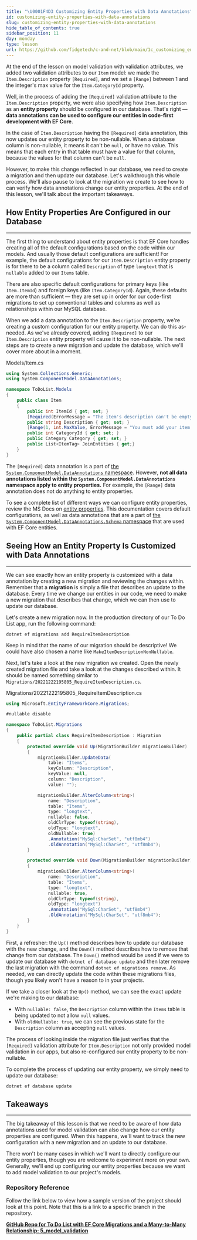 ```yaml
---
title: "\U0001F4D3 Customizing Entity Properties with Data Annotations"
id: customizing-entity-properties-with-data-annotations
slug: customizing-entity-properties-with-data-annotations
hide_table_of_contents: true
sidebar_position: 11
day: monday
type: lesson
url: https://github.com/fidgetech/c-and-net/blob/main/1c_customizing_entity_properties_with_data_annotations.md
---
```


At the end of the lesson on model validation with validation attributes, we added two validation attributes to our `Item` model: we made the `Item.Description` property `[Required]`, and we set a `[Range]` between 1 and the integer's max value for the `Item.CategoryId` property. 

Well, in the process of adding the `[Required]` validation attribute to the `Item.Description` property, we were also specifying how `Item.Description` as an **entity property** should be configured in our database. That's right — **data annotations can be used to configure our entities in code-first development with EF Core**.   

In the case of `Item.Description` having the `[Required]` data annotation, this now updates our entity property to be non-nullable. When a database column is non-nullable, it means it can't be `null`, or have no value. This means that each entry in that table must have a value for that column, because the values for that column can't be `null`.

However, to make this change reflected in our database, we need to create a migration and then update our database. Let's walkthrough this whole process. We'll also pause to look at the migration we create to see how to can verify how data annotations change our entity properties. At the end of this lesson, we'll talk about the important takeaways.

## How Entity Properties Are Configured in our Database
---

The first thing to understand about entity properties is that EF Core handles creating all of the default configurations based on the code within our models. And usually those default configurations are sufficient! For example, the default configurations for our `Item.Description` entity property is for there to be a column called `Description` of type `longtext` that is `nullable` added to our `Items` table.

There are also specific default configurations for primary keys (like `Item.ItemId`) and foreign keys (like `Item.CategoryId`). Again, these defaults are more than sufficient — they are set up in order for our code-first migrations to set up conventional tables and columns as well as relationships within our MySQL database.  

When we add a data annotation to the `Item.Description` property, we're creating a custom configuration for our entity property. We can do this as-needed. As we've already covered, adding `[Required]` to our `Item.Description` entity property will cause it to be non-nullable. The next steps are to create a new migration and update the database, which we'll cover more about in a moment.

<div class="filename">Models/Item.cs</div>

```csharp
using System.Collections.Generic;
using System.ComponentModel.DataAnnotations;

namespace ToDoList.Models
{
    public class Item
    {
        public int ItemId { get; set; }
        [Required(ErrorMessage = "The item's description can't be empty!")]
        public string Description { get; set; }
        [Range(1, int.MaxValue, ErrorMessage = "You must add your item to a category. Have you created a category yet?")]
        public int CategoryId { get; set; }
        public Category Category { get; set; }
        public List<ItemTag> JoinEntities { get;}
    }
}
```

The `[Required]` data annotation is a part of [the `System.ComponentModel.DataAnnotations` namespace](https://learn.microsoft.com/en-us/dotnet/api/system.componentmodel.dataannotations?view=net-6.0). However, **not all data annotations listed within the `System.ComponentModel.DataAnnotations` namespace apply to entity properties.** For example, the `[Range]` data annotation does not do anything to entity properties.

To see a complete list of different ways we can configure entity properties, review the MS Docs on [entity properties](https://learn.microsoft.com/en-us/ef/core/modeling/entity-properties?tabs=data-annotations%2Cwithout-nrt). This documentation covers default configurations, as well as data annotations that are a part of [the `System.ComponentModel.DataAnnotations.Schema` namespace](https://learn.microsoft.com/en-us/dotnet/api/system.componentmodel.dataannotations.schema?view=net-6.0) that are used with EF Core entities. 

## Seeing How an Entity Property Is Customized with Data Annotations
---

We can see exactly how an entity property is customized with a data annotation by creating a new migration and reviewing the changes within. Remember that a **migration** is simply a file that describes an update to the database. Every time we change our entities in our code, we need to make a new migration that describes that change, which we can then use to update our database. 

Let's create a new migration now. In the production directory of our To Do List app, run the following command:

```
dotnet ef migrations add RequireItemDescription
```

Keep in mind that the name of our migration should be descriptive! We could have also chosen a name like `MakeItemDescriptionNonNullable`.

Next, let's take a look at the new migration we created. Open the newly created migration file and take a look at the changes described within. It should be named something similar to `Migrations/20221222195805_RequireItemDescription.cs`.

<div class="filename">Migrations/20221222195805_RequireItemDescription.cs</div>

```cs
using Microsoft.EntityFrameworkCore.Migrations;

#nullable disable

namespace ToDoList.Migrations
{
    public partial class RequireItemDescription : Migration
    {
        protected override void Up(MigrationBuilder migrationBuilder)
        {
            migrationBuilder.UpdateData(
                table: "Items",
                keyColumn: "Description",
                keyValue: null,
                column: "Description",
                value: "");

            migrationBuilder.AlterColumn<string>(
                name: "Description",
                table: "Items",
                type: "longtext",
                nullable: false,
                oldClrType: typeof(string),
                oldType: "longtext",
                oldNullable: true)
                .Annotation("MySql:CharSet", "utf8mb4")
                .OldAnnotation("MySql:CharSet", "utf8mb4");
        }

        protected override void Down(MigrationBuilder migrationBuilder)
        {
            migrationBuilder.AlterColumn<string>(
                name: "Description",
                table: "Items",
                type: "longtext",
                nullable: true,
                oldClrType: typeof(string),
                oldType: "longtext")
                .Annotation("MySql:CharSet", "utf8mb4")
                .OldAnnotation("MySql:CharSet", "utf8mb4");
        }
    }
}
```

First, a refresher: the `Up()` method describes how to update our database with the new change, and the `Down()` method describes how to remove that change from our database. The `Down()` method would be used if we were to update our database with `dotnet ef database update` and then later remove the last migration with the command `dotnet ef migrations remove`. As needed, we can directly update the code within these migrations files, though you likely won't have a reason to in your projects.

If we take a closer look at the `Up()` method, we can see the exact update we're making to our database: 

* With `nullable: false`, the `Description` column within the `Items` table is being updated to not allow `null` values.
* With `oldNullable: true`, we can see the previous state for the `Description` column as accepting `null` values.

The process of looking inside the migration file just verifies that the `[Required]` validation attribute for `Item.Description` not only provided model validation in our apps, but also re-configured our entity property to be non-nullable. 

To complete the process of updating our entity property, we simply need to update our database:

```
dotnet ef database update
```

## Takeaways
---

The big takeaway of this lesson is that we need to be aware of how data annotations used for model validation can also change how our entity properties are configured. When this happens, we'll want to track the new configuration with a new migration and an update to our database.

There won't be many cases in which we'll want to directly configure our entity properties, though you are welcome to experiment more on your own. Generally, we'll end up configuring our entity properties because we want to add model validation to our project's models. 

### Repository Reference

Follow the link below to view how a sample version of the project should look at this point. Note that this is a link to a specific branch in the repository.

**[<i class="glyphicon glyphicon-folder-open"></i>  GitHub Repo for To Do List with EF Core Migrations and a Many-to-Many Relationship: 5\_model\_validation](https://github.com/epicodus-lessons/section-4-to-do-list-with-many-to-many-csharp-net6/tree/5_model_validation)**